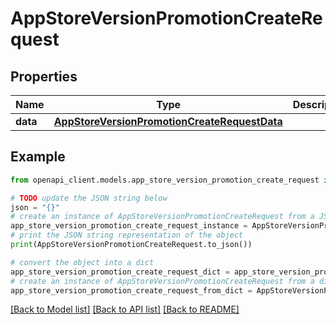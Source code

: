 # AppStoreVersionPromotionCreateRequest


## Properties

Name | Type | Description | Notes
------------ | ------------- | ------------- | -------------
**data** | [**AppStoreVersionPromotionCreateRequestData**](AppStoreVersionPromotionCreateRequestData.md) |  | 

## Example

```python
from openapi_client.models.app_store_version_promotion_create_request import AppStoreVersionPromotionCreateRequest

# TODO update the JSON string below
json = "{}"
# create an instance of AppStoreVersionPromotionCreateRequest from a JSON string
app_store_version_promotion_create_request_instance = AppStoreVersionPromotionCreateRequest.from_json(json)
# print the JSON string representation of the object
print(AppStoreVersionPromotionCreateRequest.to_json())

# convert the object into a dict
app_store_version_promotion_create_request_dict = app_store_version_promotion_create_request_instance.to_dict()
# create an instance of AppStoreVersionPromotionCreateRequest from a dict
app_store_version_promotion_create_request_from_dict = AppStoreVersionPromotionCreateRequest.from_dict(app_store_version_promotion_create_request_dict)
```
[[Back to Model list]](../README.md#documentation-for-models) [[Back to API list]](../README.md#documentation-for-api-endpoints) [[Back to README]](../README.md)


